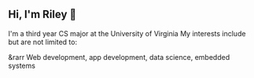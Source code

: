 ## Hi, I'm Riley 👋
I'm a third year CS major at the University of Virginia
My interests include but are not limited to:

&rarr Web development, app development, data science, embedded systems



<!---
nfletcher27/nfletcher27 is a ✨ special ✨ repository because its `README.md` (this file) appears on your GitHub profile.
You can click the Preview link to take a look at your changes.
--->
